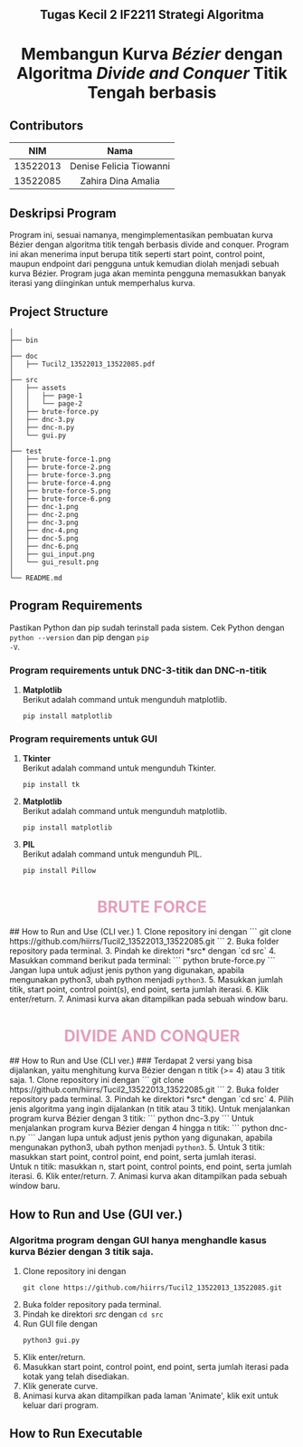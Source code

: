 <h2 align="center"> Tugas Kecil 2 IF2211 Strategi Algoritma </h2>
<h1 align="center">  Membangun Kurva <em> Bézier </em> dengan Algoritma <em> Divide and Conquer </em> Titik Tengah berbasis</h1>

## Contributors
|   NIM    |                  Nama                  |
| :------: | :------------------------------------: |
| 13522013 |        Denise Felicia Tiowanni         |
| 13522085 |          Zahira Dina Amalia            |


## Deskripsi Program
Program ini, sesuai namanya, mengimplementasikan pembuatan kurva Bézier dengan algoritma titik tengah berbasis divide and conquer. Program ini akan menerima input berupa titik seperti start point, control point, maupun endpoint dari pengguna untuk kemudian diolah menjadi sebuah kurva Bézier. Program juga akan meminta pengguna memasukkan banyak iterasi yang diinginkan untuk memperhalus kurva.

## Project Structure
```
│
├── bin
│
├── doc
│   ├── Tucil2_13522013_13522085.pdf
│
├── src
│   ├── assets
│   │   ├── page-1
│   │   └── page-2
│   ├── brute-force.py
│   ├── dnc-3.py
│   ├── dnc-n.py
│   └── gui.py
│
├── test
│   ├── brute-force-1.png
│   ├── brute-force-2.png
│   ├── brute-force-3.png
│   ├── brute-force-4.png
│   ├── brute-force-5.png
│   ├── brute-force-6.png
│   ├── dnc-1.png
│   ├── dnc-2.png
│   ├── dnc-3.png
│   ├── dnc-4.png
│   ├── dnc-5.png
│   ├── dnc-6.png
│   ├── gui_input.png
│   └── gui_result.png
│
└── README.md

```

## Program Requirements
Pastikan Python dan pip sudah terinstall pada sistem. Cek Python dengan <code>python --version</code> dan pip dengan <code>pip -V</code>.
### Program requirements untuk DNC-3-titik dan DNC-n-titik
1. <b> Matplotlib </b> <br>
    Berikut adalah command untuk mengunduh matplotlib.
    ```
    pip install matplotlib
    ```
### Program requirements untuk GUI
1. <b> Tkinter </b> <br>
    Berikut adalah command untuk mengunduh Tkinter.
    ```
    pip install tk
    ```
2. <b> Matplotlib </b> <br>
    Berikut adalah command untuk mengunduh matplotlib.
    ```
    pip install matplotlib
    ```
3. <b> PIL </b> <br>
    Berikut adalah command untuk mengunduh PIL.
    ```
    pip install Pillow
    ```

<h1 align="center"> <b> <span style="color:#E3A0BE">BRUTE FORCE </b> </h1>
## How to Run and Use (CLI ver.)
1. Clone repository ini dengan 
    ```
    git clone https://github.com/hiirrs/Tucil2_13522013_13522085.git
    ```
2. Buka folder repository pada terminal.
3. Pindah ke direktori *src* dengan `cd src`
4. Masukkan command berikut pada terminal:
    ```
    python brute-force.py
    ```
    Jangan lupa untuk adjust jenis python yang digunakan, apabila mengunakan python3, ubah python menjadi <code>python3</code>.
5. Masukkan jumlah titik, start point, control point(s), end point, serta jumlah iterasi.
6. Klik enter/return.
7. Animasi kurva akan ditampilkan pada sebuah window baru.

<h1 align="center"> <b> <span style="color:#E3A0BE">DIVIDE AND CONQUER </span> </b> </h1>
## How to Run and Use (CLI ver.)
### Terdapat 2 versi yang bisa dijalankan, yaitu menghitung kurva Bézier dengan n titik (>= 4) atau 3 titik saja.
1. Clone repository ini dengan 
    ```
    git clone https://github.com/hiirrs/Tucil2_13522013_13522085.git
    ```
2. Buka folder repository pada terminal.
3. Pindah ke direktori *src* dengan `cd src`
4. Pilih jenis algoritma yang ingin dijalankan (n titik atau 3 titik). 
    Untuk menjalankan program kurva Bézier dengan 3 titik:
    ```
    python dnc-3.py
    ```
    Untuk menjalankan program kurva Bézier dengan 4 hingga n titik:
    ```
    python dnc-n.py
    ```
    Jangan lupa untuk adjust jenis python yang digunakan, apabila mengunakan python3, ubah python menjadi <code>python3</code>.
5. Untuk 3 titik: masukkan start point, control point, end point, serta jumlah iterasi. <br>
   Untuk n titik: masukkan n, start point, control points, end point, serta jumlah iterasi.
6. Klik enter/return.
7. Animasi kurva akan ditampilkan pada sebuah window baru.

## How to Run and Use (GUI ver.)
### Algoritma program dengan GUI hanya menghandle kasus kurva Bézier dengan 3 titik saja.
1. Clone repository ini dengan 
    ```
    git clone https://github.com/hiirrs/Tucil2_13522013_13522085.git
    ```
2. Buka folder repository pada terminal.
3. Pindah ke direktori *src* dengan `cd src`
4. Run GUI file dengan
    ```
    python3 gui.py
    ```
5. Klik enter/return.
6. Masukkan start point, control point, end point, serta jumlah iterasi pada kotak yang telah disediakan.
7. Klik generate curve.
8. Animasi kurva akan ditampilkan pada laman 'Animate', klik exit untuk keluar dari program.

## How to Run Executable
